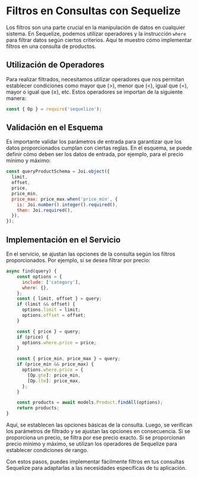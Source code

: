 # Filtros en Consultas con Sequelize

Los filtros son una parte crucial en la manipulación de datos en cualquier sistema. En Sequelize, podemos utilizar operadores y la instrucción `where` para filtrar datos según ciertos criterios. Aquí te muestro cómo implementar filtros en una consulta de productos.

## Utilización de Operadores

Para realizar filtrados, necesitamos utilizar operadores que nos permitan establecer condiciones como mayor que (>), menor que (<), igual que (=), mayor o igual que (≥), etc. Estos operadores se importan de la siguiente manera:

```javascript
const { Op } = require('sequelize');
```

## Validación en el Esquema

Es importante validar los parámetros de entrada para garantizar que los datos proporcionados cumplan con ciertas reglas. En el esquema, se puede definir cómo deben ser los datos de entrada, por ejemplo, para el precio mínimo y máximo:

```javascript
const queryProductSchema = Joi.object({
  limit,
  offset,
  price,
  price_min,
  price_max: price_max.when('price_min', {
    is: Joi.number().integer().required(),
    then: Joi.required(),
  }),
});
```

## Implementación en el Servicio

En el servicio, se ajustan las opciones de la consulta según los filtros proporcionados. Por ejemplo, si se desea filtrar por precio:

```javascript
async find(query) {
    const options = {
      include: ['category'],
      where: {},
    };
    const { limit, offset } = query;
    if (limit && offset) {
      options.limit = limit;
      options.offset = offset;
    }

    const { price } = query;
    if (price) {
      options.where.price = price;
    }

    const { price_min, price_max } = query;
    if (price_min && price_max) {
      options.where.price = {
        [Op.gte]: price_min,
        [Op.lte]: price_max,
      };
    }

    const products = await models.Product.findAll(options);
    return products;
}
```

Aquí, se establecen las opciones básicas de la consulta. Luego, se verifican los parámetros de filtrado y se ajustan las opciones en consecuencia. Si se proporciona un precio, se filtra por ese precio exacto. Si se proporcionan precio mínimo y máximo, se utilizan los operadores de Sequelize para establecer condiciones de rango.

Con estos pasos, puedes implementar fácilmente filtros en tus consultas Sequelize para adaptarlas a las necesidades específicas de tu aplicación.